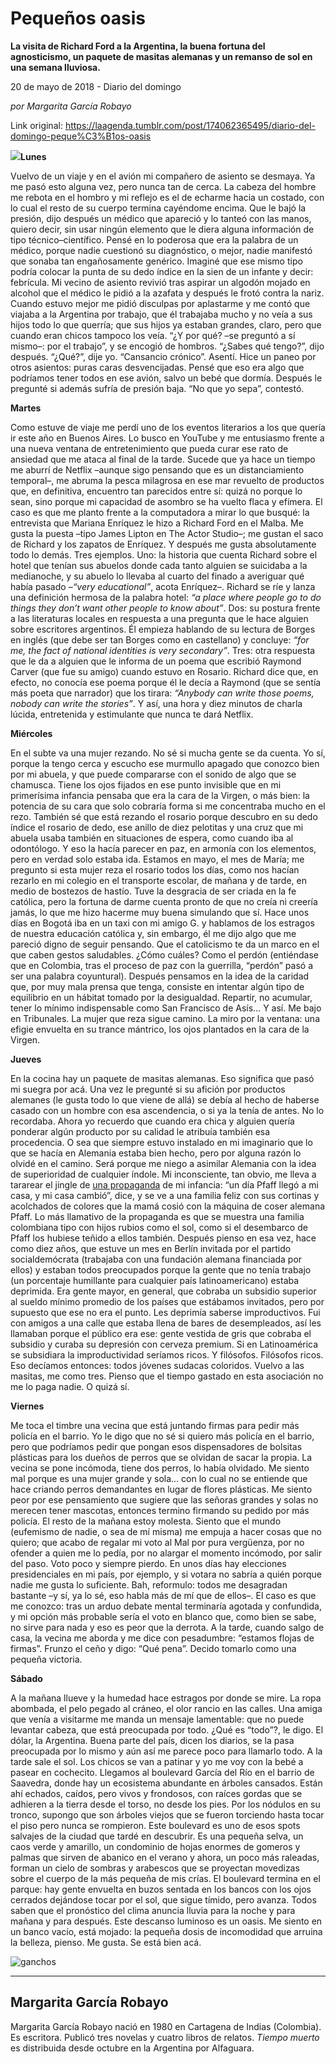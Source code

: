 # Pequeños oasis

**La visita de Richard Ford a la Argentina, la buena fortuna del agnosticismo, un paquete de masitas alemanas y un remanso de sol en una semana lluviosa.**

20 de mayo de 2018 - Diario del domingo

_por Margarita García Robayo_

Link original: https://laagenda.tumblr.com/post/174062365495/diario-del-domingo-peque%C3%B1os-oasis

![](https://64.media.tumblr.com/c4ac24bc0eda9a9afb678477050fa33d/tumblr_inline_p918cy3Gpz1t6q87u_500.jpg)**Lunes**  

Vuelvo de un viaje y en el avión mi compañero de asiento se desmaya. Ya me pasó esto alguna vez, pero nunca tan de cerca. La cabeza del hombre me rebota en el hombro y mi reflejo es el de echarme hacia un costado, con lo cual el resto de su cuerpo termina cayéndome encima. Que le bajó la presión, dijo después un médico que apareció y lo tanteó con las manos, quiero decir, sin usar ningún elemento que le diera alguna información de tipo técnico–científico. Pensé en lo poderosa que era la palabra de un médico, porque nadie cuestionó su diagnóstico, o mejor, nadie manifestó que sonaba tan engañosamente genérico. Imaginé que ese mismo tipo podría colocar la punta de su dedo índice en la sien de un infante y decir: febrícula. Mi vecino de asiento revivió tras aspirar un algodón mojado en alcohol que el médico le pidió a la azafata y después le frotó contra la nariz. Cuando estuvo mejor me pidió disculpas por aplastarme y me contó que viajaba a la Argentina por trabajo, que él trabajaba mucho y no veía a sus hijos todo lo que querría; que sus hijos ya estaban grandes, claro, pero que cuando eran chicos tampoco los veía. “¿Y por qué? –se preguntó a sí mismo–: por el trabajo”, y se encogió de hombros. “¿Sabes qué tengo?”, dijo después. “¿Qué?”, dije yo. “Cansancio crónico”. Asentí. Hice un paneo por otros asientos: puras caras desvencijadas. Pensé que eso era algo que podríamos tener todos en ese avión, salvo un bebé que dormía. Después le pregunté si además sufría de presión baja. “No que yo sepa”, contestó. 

**Martes**  

Como estuve de viaje me perdí uno de los eventos literarios a los que quería ir este año en Buenos Aires. Lo busco en YouTube y me entusiasmo frente a una nueva ventana de entretenimiento que pueda curar ese rato de ansiedad que me ataca al final de la tarde. Sucede que ya hace un tiempo me aburrí de Netflix –aunque sigo pensando que es un distanciamiento temporal–, me abruma la pesca milagrosa en ese mar revuelto de productos que, en definitiva, encuentro tan parecidos entre sí: quizá no porque lo sean, sino porque mi capacidad de asombro se ha vuelto flaca y efímera. El caso es que me planto frente a la computadora a mirar lo que busqué: la entrevista que Mariana Enríquez le hizo a Richard Ford en el Malba. Me gusta la puesta –tipo James Lipton en The Actor Studio–; me gustan el saco de Richard y los zapatos de Enríquez. Y después me gusta absolutamente todo lo demás. Tres ejemplos. Uno: la historia que cuenta Richard sobre el hotel que tenían sus abuelos donde cada tanto alguien se suicidaba a la medianoche, y su abuelo lo llevaba al cuarto del finado a averiguar qué había pasado –*“very educational”*, acota Enríquez–. Richard se ríe y lanza una definición hermosa de la palabra hotel: *“a place where people go to do things they don’t want other people to know about”*. Dos: su postura frente a las literaturas locales en respuesta a una pregunta que le hace alguien sobre escritores argentinos. Él empieza hablando de su lectura de Borges en inglés (que debe ser tan Borges como en castellano) y concluye: *“for me, the fact of national identities is very secondary”*. Tres: otra respuesta que le da a alguien que le informa de un poema que escribió Raymond Carver (que fue su amigo) cuando estuvo en Rosario. Richard dice que, en efecto, no conocía ese poema porque él le decía a Raymond (que se sentía más poeta que narrador) que los tirara: *“Anybody can write those poems, nobody can write the stories”*. Y así, una hora y diez minutos de charla lúcida, entretenida y estimulante que nunca te dará Netflix. 

**Miércoles**  

En el subte va una mujer rezando. No sé si mucha gente se da cuenta. Yo sí, porque la tengo cerca y escucho ese murmullo apagado que conozco bien por mi abuela, y que puede compararse con el sonido de algo que se chamusca. Tiene los ojos fijados en ese punto invisible que en mi primerísima infancia pensaba que era la cara de la Virgen, o más bien: la potencia de su cara que solo cobraría forma si me concentraba mucho en el rezo. También sé que está rezando el rosario porque descubro en su dedo índice el rosario de dedo, ese anillo de diez pelotitas y una cruz que mi abuela usaba también en situaciones de espera, como cuando iba al odontólogo. Y eso la hacía parecer en paz, en armonía con los elementos, pero en verdad solo estaba ida. Estamos en mayo, el mes de María; me pregunto si esta mujer reza el rosario todos los días, como nos hacían rezarlo en mi colegio en el transporte escolar, de mañana y de tarde, en medio de bostezos de hastío. Tuve la desgracia de ser criada en la fe católica, pero la fortuna de darme cuenta pronto de que no creía ni creería jamás, lo que me hizo hacerme muy buena simulando que sí. Hace unos días en Bogotá iba en un taxi con mi amigo G. y hablamos de los estragos de nuestra educación católica y, sin embargo, él me dijo algo que me pareció digno de seguir pensando. Que el catolicismo te da un marco en el que caben gestos saludables. ¿Cómo cuáles? Como el perdón (entiéndase que en Colombia, tras el proceso de paz con la guerrilla, “perdón” pasó a ser una palabra coyuntural). Después pensamos en la idea de la caridad que, por muy mala prensa que tenga, consiste en intentar algún tipo de equilibrio en un hábitat tomado por la desigualdad. Repartir, no acumular, tener lo mínimo indispensable como San Francisco de Asís… Y así. Me bajo en Tribunales. La mujer que reza sigue camino. La miro por la ventana: una efigie envuelta en su trance mántrico, los ojos plantados en la cara de la Virgen. 

**Jueves**  

En la cocina hay un paquete de masitas alemanas. Eso significa que pasó mi suegra por acá. Una vez le pregunté si su afición por productos alemanes (le gusta todo lo que viene de allá) se debía al hecho de haberse casado con un hombre con esa ascendencia, o si ya la tenía de antes. No lo recordaba. Ahora yo recuerdo que cuando era chica y alguien quería ponderar algún producto por su calidad le atribuía también esa procedencia. O sea que siempre estuvo instalado en mi imaginario que lo que se hacía en Alemania estaba bien hecho, pero por alguna razón lo olvidé en el camino. Será porque me niego a asimilar Alemania con la idea de superioridad de cualquier índole. Mi inconsciente, tan obvio, me lleva a tararear el jingle de [una propaganda](https://www.youtube.com/watch?v=pyymiyJ9_AU) de mi infancia: “un día Pfaff llegó a mi casa, y mi casa cambió”, dice, y se ve a una familia feliz con sus cortinas y acolchados de colores que la mamá cosió con la máquina de coser alemana Pfaff. Lo más llamativo de la propaganda es que se muestra una familia colombiana tipo con hijos rubios como el sol, como si el desembarco de Pfaff los hubiese teñido a ellos también. Después pienso en esa vez, hace como diez años, que estuve un mes en Berlín invitada por el partido socialdemócrata (trabajaba con una fundación alemana financiada por ellos) y estaban todos preocupados porque la gente que no tenía trabajo (un porcentaje humillante para cualquier país latinoamericano) estaba deprimida. Era gente mayor, en general, que cobraba un subsidio superior al sueldo mínimo promedio de los países que estábamos invitados, pero por supuesto que ese no era el punto. Les deprimía saberse improductivos. Fui con amigos a una calle que estaba llena de bares de desempleados, así les llamaban porque el público era ese: gente vestida de gris que cobraba el subsidio y curaba su depresión con cerveza premium. Si en Latinoamérica se subsidiara la improductividad seríamos ricos. Y filósofos. Filósofos ricos. Eso decíamos entonces: todos jóvenes sudacas coloridos. Vuelvo a las masitas, me como tres. Pienso que el tiempo gastado en esta asociación no me lo paga nadie. O quizá sí. 

**Viernes**  

Me toca el timbre una vecina que está juntando firmas para pedir más policía en el barrio. Yo le digo que no sé si quiero más policía en el barrio, pero que podríamos pedir que pongan esos dispensadores de bolsitas plásticas para los dueños de perros que se olvidan de sacar la propia. La vecina se pone incómoda, tiene dos perros, lo había olvidado. Me siento mal porque es una mujer grande y sola… con lo cual no se entiende que hace criando perros demandantes en lugar de flores plásticas. Me siento peor por ese pensamiento que sugiere que las señoras grandes y solas no merecen tener mascotas, entonces termino firmando su pedido por más policía. El resto de la mañana estoy molesta. Siento que el mundo (eufemismo de nadie, o sea de mí misma) me empuja a hacer cosas que no quiero; que acabo de regalar mi voto al Mal por pura vergüenza, por no ofender a quien me lo pedía, por no alargar el momento incómodo, por salir del paso. Voto poco y siempre pierdo. En unos días hay elecciones presidenciales en mi país, por ejemplo, y si votara no sabría a quién porque nadie me gusta lo suficiente. Bah, reformulo: todos me desagradan bastante –y sí, ya lo sé, eso habla más de mí que de ellos–. El caso es que me conozco: tras un arduo debate mental terminaría agotada y confundida, y mi opción más probable sería el voto en blanco que, como bien se sabe, no sirve para nada y eso es peor que la derrota. A la tarde, cuando salgo de casa, la vecina me aborda y me dice con pesadumbre: “estamos flojas de firmas”. Frunzo el ceño y digo: “Qué pena”. Decido tomarlo como una pequeña victoria. 

**Sábado**  

A la mañana llueve y la humedad hace estragos por donde se mire. La ropa abombada, el pelo pegado al cráneo, el olor rancio en las calles. Una amiga que venía a visitarme me manda un mensaje lamentable: que no puede levantar cabeza, que está preocupada por todo. ¿Qué es “todo”?, le digo. El dólar, la Argentina. Buena parte del país, dicen los diarios, se la pasa preocupada por lo mismo y aún así me parece poco para llamarlo todo. A la tarde sale el sol. Los chicos se van a patinar y yo me voy con la bebé a pasear en cochecito. Llegamos al boulevard García del Río en el barrio de Saavedra, donde hay un ecosistema abundante en árboles cansados. Están ahí echados, caídos, pero vivos y frondosos, con raíces gordas que se adhieren a la tierra desde el torso, no desde los pies. Por los nódulos en su tronco, supongo que son árboles viejos que se fueron torciendo hasta tocar el piso pero nunca se rompieron. Este boulevard es uno de esos spots salvajes de la ciudad que tardé en descubrir. Es una pequeña selva, un caos verde y amarillo, un condominio de hojas enormes de gomeros y palmas que sirven de abanico en el verano y ahora, un poco más raleadas, forman un cielo de sombras y arabescos que se proyectan movedizas sobre el cuerpo de la más pequeña de mis crías. El boulevard termina en el parque: hay gente envuelta en buzos sentada en los bancos con los ojos cerrados dejándose tocar por el sol, que sigue tímido, pero avanza. Todos saben que el pronóstico del clima anuncia lluvia para la noche y para mañana y para después. Este descanso luminoso es un oasis. Me siento en un banco vacío, está mojado: la pequeña dosis de incomodidad que arruina la belleza, pienso. Me gusta. Se está bien acá. 

![ganchos](https://64.media.tumblr.com/62b8b97a3958bf8e39becbef939cb6ef/tumblr_inline_p918cyBy4r1t6q87u_500.jpg)  




---

Margarita García Robayo
-----------------------

 Margarita García Robayo nació en 1980 en Cartagena de Indias (Colombia). Es escritora. Publicó tres novelas y cuatro libros de relatos. *Tiempo muerto* es distribuida desde octubre en la Argentina por Alfaguara.

